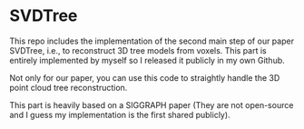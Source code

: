 # SVDTree

This repo includes the implementation of the second main step of our paper SVDTree, i.e., to reconstruct 3D tree models from voxels.
This part is entirely implemented by myself so I released it publicly in my own Github.

Not only for our paper, you can use this code to straightly handle the 3D point cloud tree reconstruction.

This part is heavily based on a SIGGRAPH paper (They are not open-source and I guess my implementation is the first shared publicly).



